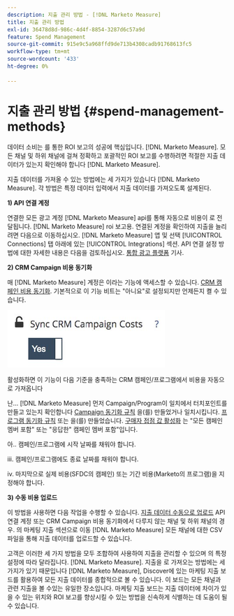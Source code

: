 ```yaml
---
description: 지출 관리 방법 - [!DNL Marketo Measure]
title: 지출 관리 방법
exl-id: 36478d8d-986c-4d4f-8854-3287d6c57a9d
feature: Spend Management
source-git-commit: 915e9c5a968ffd9de713b4308cadb91768613fc5
workflow-type: tm+mt
source-wordcount: '433'
ht-degree: 0%

---
```


# 지출 관리 방법 {#spend-management-methods}

데이터 소비는 를 통한 ROI 보고의 성공에 핵심입니다. [!DNL Marketo Measure]. 모든 채널 및 하위 채널에 걸쳐 정확하고 포괄적인 ROI 보고를 수행하려면 적절한 지출 데이터가 있는지 확인해야 합니다 [!DNL Marketo Measure].

지출 데이터를 가져올 수 있는 방법에는 세 가지가 있습니다 [!DNL Marketo Measure]. 각 방법은 특정 데이터 입력에서 지출 데이터를 가져오도록 설계된다.

**1) API 연결 계정**

연결한 모든 광고 계정 [!DNL Marketo Measure] api를 통해 자동으로 비용이 로 전달됩니다. [!DNL Marketo Measure] roi 보고용. 연결된 계정을 확인하여 지출을 늘리려면 다음으로 이동하십시오. [!DNL Marketo Measure] 앱 및 선택 [!UICONTROL Connections] 탭 아래에 있는 [!UICONTROL Integrations] 섹션. API 연결 설정 방법에 대한 자세한 내용은 다음을 검토하십시오. [통합 광고 플랫폼](/help/api-connections/utilizing-marketo-measures-api-connections/integrated-ad-platforms.md#how-to-connect-ad-platforms) 기사.

**2) CRM Campaign 비용 동기화**

매 [!DNL Marketo Measure] 계정은 이라는 기능에 액세스할 수 있습니다. [CRM 캠페인 비용 동기화](/help/marketing-spend/spend-management/crm-campaign-costs.md#availability). 기본적으로 이 기능 비트는 &quot;아니요&quot;로 설정되지만 언제든지 켤 수 있습니다.

![](assets/spend-management-methods-1.png)

활성화하면 이 기능이 다음 기준을 충족하는 CRM 캠페인/프로그램에서 비용을 자동으로 가져옵니다

난... [!DNL Marketo Measure] 먼저 Campaign/Program이 일치에서 터치포인트를 만들고 있는지 확인합니다 [Campaign 동기화 규칙](/help/channel-tracking-and-setup/offline-channels/custom-campaign-sync.md) 을(를) 만들었거나 일치시킵니다. [프로그램 동기화 규칙](/help/marketo-measure-and-marketo/marketo-measure-integrations-with-marketo/marketo-engage-programs-integration.md) 또는 을(를) 만들었습니다. [구매자 접점 값 활성화](/help/channel-tracking-and-setup/offline-channels/legacy-processes/syncing-offline-campaigns.md#how-to-create-a-campaign-and-sync-buyer-touchpoints) 는 &quot;모든 캠페인 멤버 포함&quot; 또는 &quot;응답한&quot; 캠페인 멤버 포함&quot;입니다.

아.. 캠페인/프로그램에 시작 날짜를 채워야 합니다.

iii. 캠페인/프로그램에도 종료 날짜를 채워야 합니다.

iv. 마지막으로 실제 비용(SFDC의 캠페인) 또는 기간 비용(Marketo의 프로그램)을 지정해야 합니다.

**3) 수동 비용 업로드**

이 방법을 사용하면 다음 작업을 수행할 수 있습니다. [지출 데이터 수동으로 업로드](/help/marketing-spend/spend-management/marketing-channel-costs.md#uploading-marketing-costs) API 연결 계정 또는 CRM Campaign 비용 동기화에서 다루지 않는 채널 및 하위 채널의 경우. 의 마케팅 지출 섹션으로 이동 [!DNL Marketo Measure] 모든 채널에 대한 CSV 파일을 통해 지출 데이터를 업로드할 수 있습니다.

고객은 이러한 세 가지 방법을 모두 조합하여 사용하여 지출을 관리할 수 있으며 의 특정 설정에 따라 달라집니다. [!DNL Marketo Measure]. 지출을 로 가져오는 방법에는 세 가지가 있기 때문입니다 [!DNL Marketo Measure], Discover에 있는 마케팅 지출 보드를 활용하여 모든 지출 데이터를 종합적으로 볼 수 있습니다. 이 보드는 모든 채널과 관련 지출을 볼 수있는 유일한 장소입니다. 마케팅 지출 보드는 지출 데이터에 차이가 있을 수 있는 위치와 ROI 보고를 향상시킬 수 있는 방법을 신속하게 식별하는 데 도움이 될 수 있습니다.
